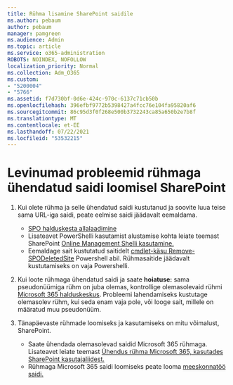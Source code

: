 ```yaml
---
title: Rühma lisamine SharePoint saidile
ms.author: pebaum
author: pebaum
manager: pamgreen
ms.audience: Admin
ms.topic: article
ms.service: o365-administration
ROBOTS: NOINDEX, NOFOLLOW
localization_priority: Normal
ms.collection: Adm_O365
ms.custom:
- "5200004"
- "5766"
ms.assetid: f7d730bf-0d6e-424c-970c-6137c71cb50b
ms.openlocfilehash: 396efbf9772b5398427a4fcc76e104fa95820af6
ms.sourcegitcommit: 86c95d3f0f268e500b3732243ca85a650b2e7b8f
ms.translationtype: MT
ms.contentlocale: et-EE
ms.lasthandoff: 07/22/2021
ms.locfileid: "53532215"
---
```

# <a name="common-issues-when-creating-a-group-connected-site-in-sharepoint"></a>Levinumad probleemid rühmaga ühendatud saidi loomisel SharePoint

1. Kui olete rühma ja selle ühendatud saidi kustutanud ja soovite luua teise sama URL-iga saidi, peate eelmise saidi jäädavalt eemaldama.

   - [SPO halduskesta allalaadimine](https://support.office.com/article/introduction-to-the-sharepoint-online-management-shell-c16941c3-19b4-4710-8056-34c034493429)
   - Lisateavet PowerShelli kasutamist alustamise kohta leiate teemast SharePoint [Online Management Shelli kasutamine.](/powershell/module/sharepoint-online/remove-sposite)
   - Eemaldage sait kustutatud saitidelt [cmdlet-käsu Remove-SPODeletedSite](/powershell/module/sharepoint-online/remove-sposite?view=sharepoint-ps) Powershell abil. Rühmasaitide jäädavalt kustutamiseks on vaja Powershelli.

1. Kui loote rühmaga ühendatud saidi ja saate **hoiatuse:** sama pseudonüümiga rühm on juba olemas, kontrollige olemasolevaid rühmi [Microsoft 365 halduskeskus](https://admin.microsoft.com/AdminPortal/Home#/groups). Probleemi lahendamiseks kustutage olemasolev rühm, kui seda enam vaja pole, või looge sait, millele on määratud muu pseudonüüm.

1. Tänapäevaste rühmade loomiseks ja kasutamiseks on mitu võimalust, SharePoint.

   - Saate ühendada olemasolevad saidid Microsoft 365 rühmaga. Lisateavet leiate teemast [Ühendus rühma Microsoft 365, kasutades SharePoint kasutajaliidest.](/sharepoint/dev/transform/modernize-connect-to-office365-group#connect-an-office-365-group-using-the-sharepoint-user-interface)
   - Rühmaga Microsoft 365 saidi loomiseks peate looma [meeskonnatöö saidi.](https://admin.microsoft.com/sharepoint)
